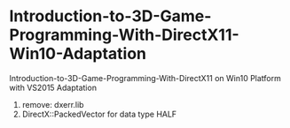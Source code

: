 # Introduction-to-3D-Game-Programming-With-DirectX11-Win10-Adaptation
Introduction-to-3D-Game-Programming-With-DirectX11 on Win10 Platform with VS2015 Adaptation

1. remove: dxerr.lib
1. DirectX::PackedVector for data type HALF

